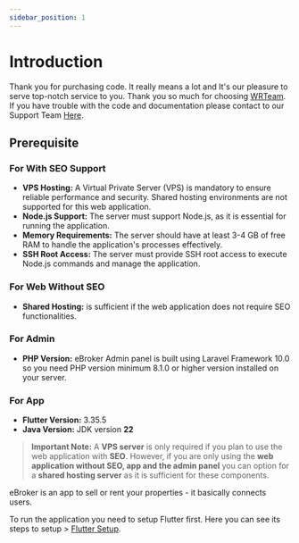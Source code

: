 ```yaml
---
sidebar_position: 1
---
```


# Introduction

Thank you for purchasing code. It really means a lot and It's our pleasure to serve top-notch service to you. Thank you so much for choosing [WRTeam](https://wrteam.in/). If you have trouble with the code and documentation please contact to our Support Team [Here](#support).

## Prerequisite

### For With SEO Support

- **VPS Hosting:** A Virtual Private Server (VPS) is mandatory to ensure reliable performance and security. Shared hosting environments are not supported for this web application.
- **Node.js Support:** The server must support Node.js, as it is essential for running the application.
- **Memory Requirements:** The server should have at least 3-4 GB of free RAM to handle the application's processes effectively.
- **SSH Root Access:** The server must provide SSH root access to execute Node.js commands and manage the application.

### For Web Without SEO

- **Shared Hosting:** is sufficient if the web application does not require SEO functionalities.

### For Admin

- **PHP Version:** eBroker Admin panel is built using Laravel Framework 10.0 so you need PHP version minimum 8.1.0 or higher version installed on your server.

### For App

- **Flutter Version:** 3.35.5
- **Java Version:** JDK version **22**

> **Important Note:** A **VPS server** is only required if you plan to use the web application with **SEO**. However, if you are only using the **web application without SEO, app and the admin panel** you can option for a **shared hosting server** as it is sufficient for these components.

eBroker is an app to sell or rent your properties - it basically connects users.

To run the application you need to setup Flutter first. Here you can see its steps to setup > [Flutter Setup](https://docs.flutter.dev/get-started/install).
